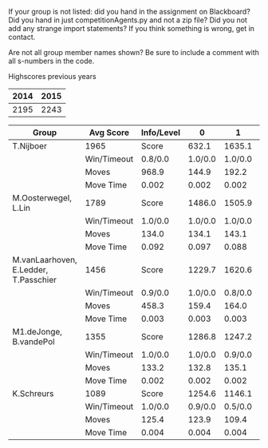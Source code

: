 If your group is not listed: did you hand in the assignment on Blackboard? Did you hand in just competitionAgents.py and not a zip file? Did you not add any strange import statements? If you think something is wrong, get in contact.

Are not all group member names shown? Be sure to include a comment with all s-numbers in the code.

Highscores previous years

| 2014 | 2015 |
|---|---|
| 2195 | 2243 |



Group | Avg Score | Info/Level | 0 | 1 | 2 | 3 | 4 | 5 | 6 | 7 | 8 | 9 | 10 | 11 
| --- | --- | --- | --- | --- | --- | --- | --- | --- | --- | --- | --- | --- | --- | --- 
T.Nijboer | 1965 | Score | 632.1 | 1635.1 | 1587.8 | 1370.5 | 1328.6 | 3385.2 | 3262.1 | 2002.9 | 2865.5 | 3407.4 | 884.1 | 1215.0
 | | Win/Timeout | 0.8/0.0 | 1.0/0.0 | 1.0/0.0 | 0.7/0.0 | 0.7/0.0 | 0.9/0.0 | 0.7/0.0 | 0.0/0.0 | 0.4/0.0 | 0.8/0.0 | 0.0/0.0 | 0.1/0.0
 | | Moves | 968.9 | 144.9 | 192.2 | 96.5 | 92.4 | 348.8 | 328.9 | 165.1 | 372.5 | 406.6 | 151.9 | 153.0
 | | Move Time | 0.002 | 0.002 | 0.002 | 0.001 | 0.001 | 0.002 | 0.002 | 0.002 | 0.004 | 0.004 | 0.005 | 0.005
M.Oosterwegel, L.Lin | 1789 | Score | 1486.0 | 1505.9 | 1436.9 | 1693.3 | 1719.0 | 2081.6 | 2061.0 | 1456.1 | 3409.1 | 3090.6 | 1040.1 | 486.5
 | | Win/Timeout | 1.0/0.0 | 1.0/0.0 | 1.0/0.0 | 1.0/0.0 | 1.0/0.0 | 0.7/0.0 | 0.6/0.0 | 0.2/0.0 | 0.9/0.0 | 0.8/0.0 | 0.0/0.0 | 0.0/0.0
 | | Moves | 134.0 | 134.1 | 143.1 | 96.7 | 91.0 | 175.4 | 187.0 | 129.9 | 406.9 | 377.4 | 174.9 | 79.5
 | | Move Time | 0.092 | 0.097 | 0.088 | 0.012 | 0.013 | 0.028 | 0.041 | 0.060 | 0.038 | 0.039 | 0.046 | 0.045
M.vanLaarhoven, E.Ledder, T.Passchier | 1456 | Score | 1229.7 | 1620.6 | 1312.0 | 1622.5 | 990.4 | 2434.4 | 2060.2 | 40.0 | 2526.8 | 2420.6 | 690.9 | 524.4
 | | Win/Timeout | 0.9/0.0 | 1.0/0.0 | 0.8/0.0 | 0.9/0.0 | 0.5/0.0 | 0.8/0.0 | 0.8/0.0 | 0.0/0.0 | 0.8/0.0 | 0.8/0.0 | 0.2/0.0 | 0.0/0.0
 | | Moves | 458.3 | 159.4 | 164.0 | 102.5 | 98.6 | 230.6 | 247.8 | 78.0 | 364.2 | 376.4 | 153.1 | 108.6
 | | Move Time | 0.003 | 0.003 | 0.003 | 0.002 | 0.002 | 0.003 | 0.003 | 0.003 | 0.005 | 0.005 | 0.006 | 0.006
M1.deJonge, B.vandePol | 1355 | Score | 1286.8 | 1247.2 | 1185.9 | 1079.6 | 1247.3 | 1543.2 | 2026.9 | 131.7 | 2766.7 | 2615.8 | 627.3 | 507.5
 | | Win/Timeout | 1.0/0.0 | 1.0/0.0 | 0.9/0.0 | 0.9/0.0 | 1.0/0.0 | 0.8/0.0 | 1.0/0.0 | 0.1/0.0 | 0.9/0.0 | 0.7/0.0 | 0.1/0.0 | 0.1/0.0
 | | Moves | 133.2 | 132.8 | 135.1 | 84.4 | 82.7 | 158.8 | 173.1 | 54.3 | 342.3 | 335.2 | 146.7 | 124.5
 | | Move Time | 0.002 | 0.002 | 0.002 | 0.001 | 0.001 | 0.002 | 0.002 | 0.002 | 0.003 | 0.003 | 0.003 | 0.004
K.Schreurs | 1089 | Score | 1254.6 | 1146.1 | 676.6 | 739.8 | 500.4 | 1493.7 | 1332.1 | 387.4 | 1995.4 | 2145.2 | 1026.8 | 366.1
 | | Win/Timeout | 1.0/0.0 | 0.9/0.0 | 0.5/0.0 | 0.8/0.0 | 0.6/0.0 | 0.8/0.0 | 0.6/0.0 | 0.1/0.0 | 0.5/0.0 | 0.6/0.0 | 0.2/0.0 | 0.0/0.0
 | | Moves | 125.4 | 123.9 | 109.4 | 73.2 | 63.6 | 171.3 | 153.9 | 97.6 | 287.6 | 330.8 | 203.2 | 104.9
 | | Move Time | 0.004 | 0.004 | 0.004 | 0.002 | 0.002 | 0.004 | 0.004 | 0.004 | 0.008 | 0.008 | 0.009 | 0.009
